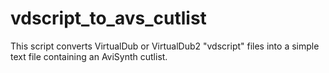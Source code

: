 # vdscript_to_avs_cutlist
This script converts VirtualDub or VirtualDub2 "vdscript" files into a simple text file containing an AviSynth cutlist.
